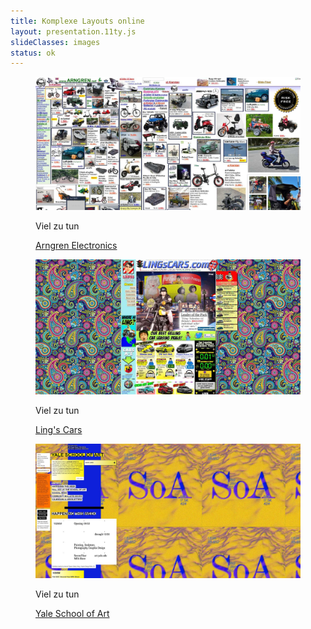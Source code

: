 ```yaml
---
title: Komplexe Layouts online
layout: presentation.11ty.js
slideClasses: images
status: ok
---
```


<section class="image screenshot">
  <figure>
    <img src="./images/messy-website.jpg">
    <figcaption class="bu">
      <p>Viel zu tun</p>
      <p class="credit">
        <a href="https://www.arngren.net/" target="_blank">Arngren Electronics</a>
      </p> 
    </figcaption>
  </figure>
</section>

<section class="image screenshot">
  <figure>
    <img src="./images/lingscars.jpg">
    <figcaption class="bu">
      <p>Viel zu tun</p>
      <p class="credit">
        <a href="https://www.lingscars.com/" target="_blank">Ling's Cars</a>
      </p> 
    </figcaption>
  </figure>
</section>

<section class="image screenshot">
  <figure>
    <img src="./images/yale-art.jpg">
    <figcaption class="bu">
      <p>Viel zu tun</p>
      <p class="credit">
        <a href="https://www.art.yale.edu/" target="_blank">Yale School of Art</a>
      </p> 
    </figcaption>
  </figure>
</section>
